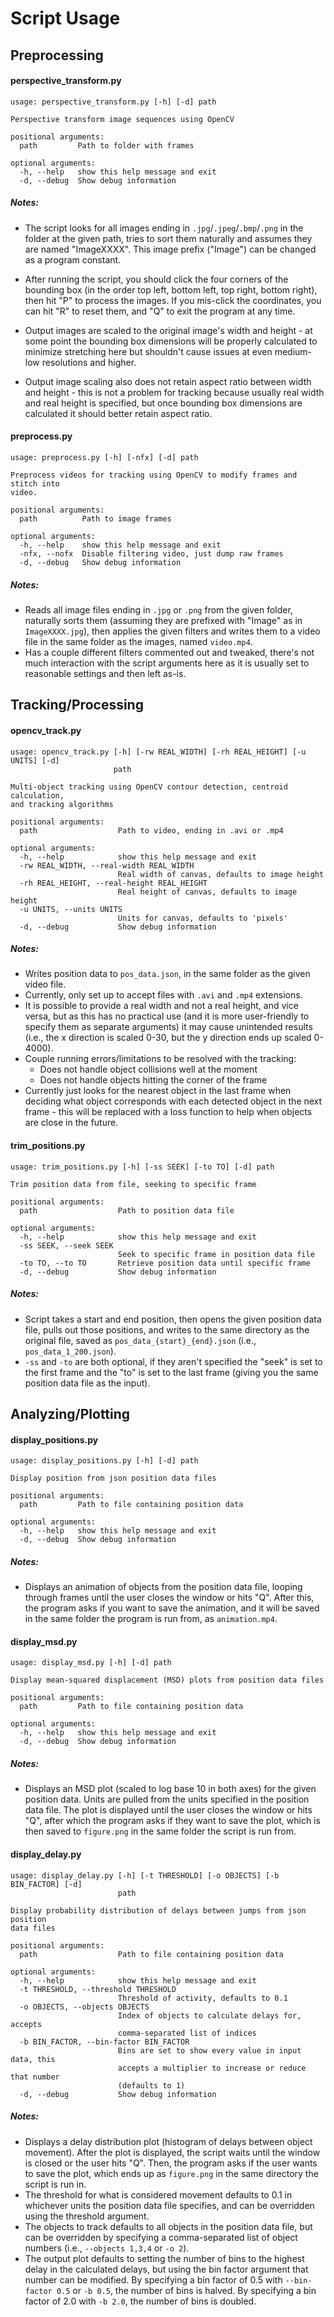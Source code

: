 # Script Usage

## Preprocessing

#### perspective_transform.py

```
usage: perspective_transform.py [-h] [-d] path

Perspective transform image sequences using OpenCV

positional arguments:
  path         Path to folder with frames

optional arguments:
  -h, --help   show this help message and exit
  -d, --debug  Show debug information
```

##### Notes:

- The script looks for all images ending in `.jpg`/`.jpeg`/`.bmp`/`.png` in the folder at the given path, tries to sort them naturally and assumes they are named "ImageXXXX". This image prefix ("Image") can be changed as a program constant.
- After running the script, you should click the four corners of the bounding box (in the order top left, bottom left, top right, bottom right), then hit "P" to process the images. If you mis-click the coordinates, you can hit "R" to reset them, and "Q" to exit the program at any time.

- Output images are scaled to the original image's width and height - at some point the bounding box dimensions will be properly calculated to minimize stretching here but shouldn't cause issues at even medium-low resolutions and higher.
- Output image scaling also does not retain aspect ratio between width and height - this is not a problem for tracking because usually real width and real height is specified, but once bounding box dimensions are calculated it should better retain aspect ratio.

#### preprocess.py

```
usage: preprocess.py [-h] [-nfx] [-d] path

Preprocess videos for tracking using OpenCV to modify frames and stitch into
video.

positional arguments:
  path          Path to image frames

optional arguments:
  -h, --help    show this help message and exit
  -nfx, --nofx  Disable filtering video, just dump raw frames
  -d, --debug   Show debug information
```

##### Notes:

- Reads all image files ending in `.jpg` or `.png` from the given folder, naturally sorts them (assuming they are prefixed with "Image" as in `ImageXXXX.jpg`), then applies the given filters and writes them to a video file in the same folder as the images, named `video.mp4`.
- Has a couple different filters commented out and tweaked, there's not much interaction with the script arguments here as it is usually set to reasonable settings and then left as-is.

## Tracking/Processing

#### opencv_track.py

```
usage: opencv_track.py [-h] [-rw REAL_WIDTH] [-rh REAL_HEIGHT] [-u UNITS] [-d]
                       path

Multi-object tracking using OpenCV contour detection, centroid calculation,
and tracking algorithms

positional arguments:
  path                  Path to video, ending in .avi or .mp4

optional arguments:
  -h, --help            show this help message and exit
  -rw REAL_WIDTH, --real-width REAL_WIDTH
                        Real width of canvas, defaults to image height
  -rh REAL_HEIGHT, --real-height REAL_HEIGHT
                        Real height of canvas, defaults to image height
  -u UNITS, --units UNITS
                        Units for canvas, defaults to 'pixels'
  -d, --debug           Show debug information
```

##### Notes:

- Writes position data to `pos_data.json`, in the same folder as the given video file.
- Currently, only set up to accept files with `.avi` and `.mp4` extensions.
- It is possible to provide a real width and not a real height, and vice versa, but as this has no practical use (and it is more user-friendly to specify them as separate arguments) it may cause unintended results (i.e., the x direction is scaled 0-30, but the y direction ends up scaled 0-4000).
- Couple running errors/limitations to be resolved with the tracking:
  - Does not handle object collisions well at the moment
  - Does not handle objects hitting the corner of the frame
- Currently just looks for the nearest object in the last frame when deciding what object corresponds with each detected object in the next frame - this will be replaced with a loss function to help when objects are close in the future.

#### trim_positions.py

```
usage: trim_positions.py [-h] [-ss SEEK] [-to TO] [-d] path

Trim position data from file, seeking to specific frame

positional arguments:
  path                  Path to position data file

optional arguments:
  -h, --help            show this help message and exit
  -ss SEEK, --seek SEEK
                        Seek to specific frame in position data file
  -to TO, --to TO       Retrieve position data until specific frame
  -d, --debug           Show debug information
```

##### Notes:

- Script takes a start and end position, then opens the given position data file, pulls out those positions, and writes to the same directory as the original file, saved as `pos_data_{start}_{end}.json` (i.e., `pos_data_1_200.json`).
- `-ss` and `-to` are both optional, if they aren't specified the "seek" is set to the first frame and the "to" is set to the last frame (giving you the same position data file as the input).

## Analyzing/Plotting

#### display_positions.py

```
usage: display_positions.py [-h] [-d] path

Display position from json position data files

positional arguments:
  path         Path to file containing position data

optional arguments:
  -h, --help   show this help message and exit
  -d, --debug  Show debug information
```

##### Notes:

- Displays an animation of objects from the position data file, looping through frames until the user closes the window or hits "Q". After this, the program asks if you want to save the animation, and it will be saved in the same folder the program is run from, as `animation.mp4`.

#### display_msd.py

```
usage: display_msd.py [-h] [-d] path

Display mean-squared displacement (MSD) plots from position data files

positional arguments:
  path         Path to file containing position data

optional arguments:
  -h, --help   show this help message and exit
  -d, --debug  Show debug information
```

##### Notes:

- Displays an MSD plot (scaled to log base 10 in both axes) for the given position data. Units are pulled from the units specified in the position data file. The plot is displayed until the user closes the window or hits "Q", after which the program asks if they want to save the plot, which is then saved to `figure.png` in the same folder the script is run from.

#### display_delay.py

```
usage: display_delay.py [-h] [-t THRESHOLD] [-o OBJECTS] [-b BIN_FACTOR] [-d]
                        path

Display probability distribution of delays between jumps from json position
data files

positional arguments:
  path                  Path to file containing position data

optional arguments:
  -h, --help            show this help message and exit
  -t THRESHOLD, --threshold THRESHOLD
                        Threshold of activity, defaults to 0.1
  -o OBJECTS, --objects OBJECTS
                        Index of objects to calculate delays for, accepts
                        comma-separated list of indices
  -b BIN_FACTOR, --bin-factor BIN_FACTOR
                        Bins are set to show every value in input data, this
                        accepts a multiplier to increase or reduce that number
                        (defaults to 1)
  -d, --debug           Show debug information
```

##### Notes:

- Displays a delay distribution plot (histogram of delays between object movement). After the plot is displayed, the script waits until the window is closed or the user hits "Q". Then, the program asks if the user wants to save the plot, which ends up as `figure.png` in the same directory the script is run in.
- The threshold for what is considered movement defaults to 0.1 in whichever units the position data file specifies, and can be overridden using the threshold argument.
- The objects to track defaults to all objects in the position data file, but can be overridden by specifying a comma-separated list of object numbers (i.e., `--objects 1,3,4` or `-o 2`).
- The output plot defaults to setting the number of bins to the highest delay in the calculated delays, but using the bin factor argument that number can be modified. By specifying a bin factor of 0.5 with `--bin-factor 0.5` or `-b 0.5`, the number of bins is halved. By specifying a bin factor of 2.0 with `-b 2.0`, the number of bins is doubled.